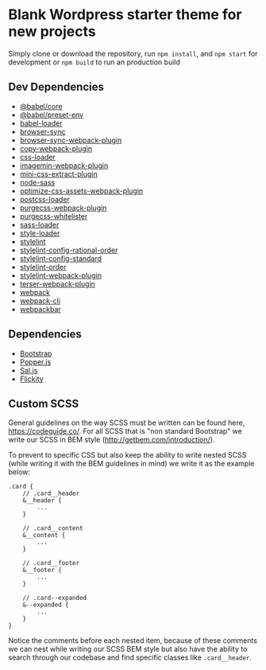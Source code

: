 # Blank Wordpress starter theme for new projects
Simply clone or download the repository, run `npm install`, and `npm start` for development or `npm build` to run an production build

## Dev Dependencies

-  [@babel/core](https://www.npmjs.com/package/@babel/core)
-  [@babel/preset-env](https://www.npmjs.com/package/@babel/preset-env)
-  [babel-loader](https://www.npmjs.com/package/babel-loader)
-  [browser-sync](https://www.npmjs.com/package/browser-sync)
-  [browser-sync-webpack-plugin](https://www.npmjs.com/package/browser-sync-webpack-plugin)
-  [copy-webpack-plugin](https://www.npmjs.com/package/copy-webpack-plugin)
-  [css-loader](https://www.npmjs.com/package/css-loader)
-  [imagemin-webpack-plugin](https://www.npmjs.com/package/imagemin-webpack-plugin)
-  [mini-css-extract-plugin](https://www.npmjs.com/package/mini-css-extract-plugin)
-  [node-sass](https://www.npmjs.com/package/node-sass)
-  [optimize-css-assets-webpack-plugin](https://www.npmjs.com/package/optimize-css-assets-webpack-plugin)
-  [postcss-loader](https://www.npmjs.com/package/postcss-loader)
-  [purgecss-webpack-plugin](https://www.npmjs.com/package/purgecss-webpack-plugin)
-  [purgecss-whitelister](https://www.npmjs.com/package/purgecss-whitelister)
-  [sass-loader](https://www.npmjs.com/package/sass-loader)
-  [style-loader](https://www.npmjs.com/package/style-loader)
-  [stylelint](https://www.npmjs.com/package/stylelint)
-  [stylelint-config-rational-order](https://www.npmjs.com/package/stylelint-config-rational-order)
-  [stylelint-config-standard](https://www.npmjs.com/package/stylelint-config-standard)
-  [stylelint-order](https://www.npmjs.com/package/stylelint-order)
-  [stylelint-webpack-plugin](https://www.npmjs.com/package/stylelint-webpack-plugin)
-  [terser-webpack-plugin](https://www.npmjs.com/package/terser-webpack-plugin)
-  [webpack](https://www.npmjs.com/package/webpack)
-  [webpack-cli](https://www.npmjs.com/package/webpack-cli)
-  [webpackbar](https://www.npmjs.com/package/webpackbar)

## Dependencies

-  [Bootstrap](https://getbootstrap.com/)
-  [Popper.js](https://popper.js.org/)
-  [Sal.js](https://www.npmjs.com/package/sal.js)
- [Flickity](https://www.npmjs.com/package/flickity)

## Custom SCSS

General guidelines on the way SCSS must be written can be found here, https://codeguide.co/. For all SCSS that is "non standard Bootstrap" we write our SCSS in BEM style (http://getbem.com/introduction/).

To prevent to specific CSS but also keep the ability to write nested SCSS (while writing it with the BEM guidelines in mind) we write it as the example below:

    .card {
	    // .card__header
	    &__header {
			...
		}

		// .card__content
		&__content {
			...
		}

		// .card__footer
		&__footer {
			...
		}

		// .card--expanded
		&--expanded {
			...
		}
	}

Notice the comments before each nested item, because of these comments we can nest while writing our SCSS BEM style but also have the ability to search through our codebase and find specific classes like `.card__header`.
